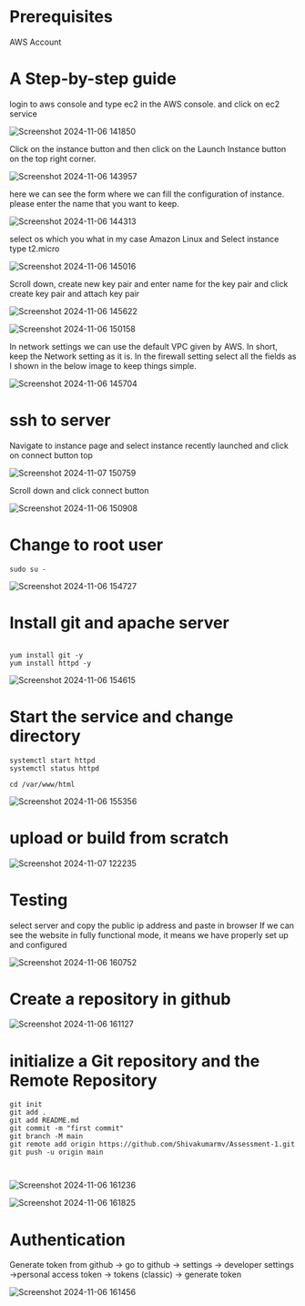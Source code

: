 
# Prerequisites

AWS Account

# A Step-by-step guide

login to aws console and type ec2 in the AWS console. and click on ec2 service 

![Screenshot 2024-11-06 141850](https://github.com/user-attachments/assets/1855ee0c-1ccd-4ced-8136-4d5db34c08eb)


Click on the instance button and then click on the Launch Instance button on the top right corner.

![Screenshot 2024-11-06 143957](https://github.com/user-attachments/assets/a23f679f-0f13-476e-a5ff-e5647517c548)


here we can see the form where we can fill the configuration of instance. please enter the name that you want to keep.

![Screenshot 2024-11-06 144313](https://github.com/user-attachments/assets/a0e70b98-3b7d-4f83-a696-db0d54a47a2d)


select os which you what in my case Amazon Linux and Select instance type t2.micro

![Screenshot 2024-11-06 145016](https://github.com/user-attachments/assets/8965dd1b-0219-4785-bed5-b0d886f69b90)


Scroll down, create new key pair and enter name for the key pair and click create key pair and attach key pair 

![Screenshot 2024-11-06 145622](https://github.com/user-attachments/assets/d10f28e4-d734-48f7-8f7a-c515c3d31f97)

![Screenshot 2024-11-06 150158](https://github.com/user-attachments/assets/5c01d443-52fe-4ed4-8916-cc7bc090ada0)


In network settings we can use the default VPC given by AWS. In short, keep the Network setting as it is. In the firewall setting select all the fields as I shown in the below image to keep things simple.

![Screenshot 2024-11-06 145704](https://github.com/user-attachments/assets/81b688b9-cda7-492d-9e10-e42a7078b364)


# ssh to server

Navigate to instance page and select instance recently launched and click on connect button top 

![Screenshot 2024-11-07 150759](https://github.com/user-attachments/assets/34d6ea4a-c8d3-4562-9637-b21e2603d24c)


Scroll down and click connect button 

![Screenshot 2024-11-06 150908](https://github.com/user-attachments/assets/504d7daa-c15f-41d6-b554-744a2ee103fb)



# Change to root user

```
sudo su -

```
![Screenshot 2024-11-06 154727](https://github.com/user-attachments/assets/2dbc112e-8103-470d-b036-b82cb6e6adbf)

# Install git and apache server

```

yum install git -y 
yum install httpd -y

```

![Screenshot 2024-11-06 154615](https://github.com/user-attachments/assets/ef3ba15c-3c03-4aca-937e-d7f7afede9eb)


# Start the service and change directory 

```
systemctl start httpd
systemctl status httpd

cd /var/www/html

```
![Screenshot 2024-11-06 155356](https://github.com/user-attachments/assets/77afe8eb-d431-455a-932a-e992b9980613)


# upload or build from scratch


![Screenshot 2024-11-07 122235](https://github.com/user-attachments/assets/7184d5f2-c160-4559-8bed-c1a3b77a6507)


# Testing

select server and copy the public ip address and paste in browser 
If we can see the website in fully functional mode, it means we have properly set up and configured 

![Screenshot 2024-11-06 160752](https://github.com/user-attachments/assets/11f81d7f-24ca-4e0a-8f40-b6d3d4831a1b)

# Create a repository in github

![Screenshot 2024-11-06 161127](https://github.com/user-attachments/assets/9ce0ef8d-073a-460e-ae2f-9d2310a06d78)

# initialize a Git repository and the Remote Repository 

```
git init
git add .
git add README.md
git commit -m "first commit"
git branch -M main
git remote add origin https://github.com/Shivakumarmv/Assessment-1.git
git push -u origin main



```


![Screenshot 2024-11-06 161236](https://github.com/user-attachments/assets/b7b05b6d-90cd-4776-bfaa-04f192e62a20)


![Screenshot 2024-11-06 161825](https://github.com/user-attachments/assets/f713e4dc-ded9-407c-a6c6-8a13c90075e4)



# Authentication

Generate token from github -> go to github -> settings -> developer settings ->personal access token -> tokens (classic) -> generate token

![Screenshot 2024-11-06 161456](https://github.com/user-attachments/assets/b51dc3e4-3fff-4315-9671-83e888c00aee)
